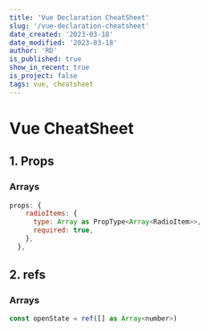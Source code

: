 ```yaml
---
title: 'Vue Declaration CheatSheet'
slug: '/vue-declaration-cheatsheet'
date_created: '2023-03-18'
date_modified: '2023-03-18'
author: 'RD'
is_published: true
show_in_recent: true
is_project: false
tags: vue, cheatsheet
---
```


# Vue CheatSheet

## 1. Props
### Arrays
```js
props: {
    radioItems: {
      type: Array as PropType<Array<RadioItem>>,
      required: true,
    },
  },
```

## 2. refs
### Arrays
```js
const openState = ref([] as Array<number>)
```